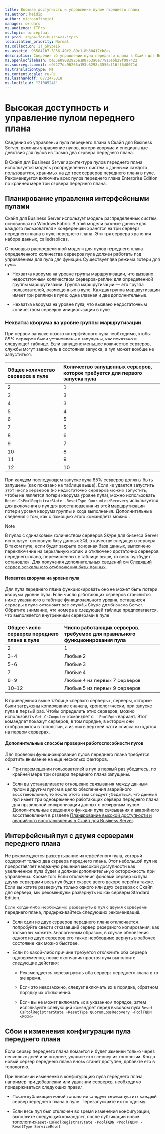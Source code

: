 ```yaml
---
title: Высокая доступность и управление пулом переднего плана
ms.author: heidip
author: microsoftheidi
manager: serdars
ms.audience: ITPro
ms.topic: conceptual
ms.prod: skype-for-business-itpro
localization_priority: Normal
ms.collection: IT_Skype16
ms.assetid: 965041b7-3136-49f2-89c1-8b30417cb8ea
description: Сведения об управлении пула переднего плана в Скайп для Business Server, включая управление пулов, потери кворума и специальные действия для пулов из только два сервера переднего плана.
ms.openlocfilehash: ba15e090829256188763a0e7791cebb29f097422
ms.sourcegitcommit: e9f277dc96265a193c6298c3556ef16ff640071d
ms.translationtype: MT
ms.contentlocale: ru-RU
ms.lasthandoff: 07/24/2018
ms.locfileid: "21005248"
---
```

# <a name="front-end-pool-high-availability-and-management"></a>Высокая доступность и управление пулом переднего плана
 
Сведения об управлении пула переднего плана в Скайп для Business Server, включая управление пулов, потери кворума и специальные действия для пулов из только два сервера переднего плана.
  
В Скайп для Business Server архитектура пулов переднего плана используется модель распределенных систем с данными каждого пользователя, хранимых на до трех серверов переднего плана в пуле. Рекомендуется включить всех пулов переднего плана Enterprise Edition по крайней мере три сервера переднего плана. 
  
## <a name="planning-for-the-management-of-front-end-pools"></a>Планирование управления интерфейсными пулами

 Скайп для Business Server использует модель распределенных систем, основанная на Windows Fabric. В этой модели важные данные для каждого пользователя и конференции хранятся на три сервера переднего плана в пуле переднего плана. Эти три сервера хранения набора данных, calledreplicas.
  
С помощью распределенной модели для пулов переднего плана определенного количества серверов пула должен работать под управлением для пула для функции. Существует два режима потери для пула.
  
- Нехватка кворума на уровне группы маршрутизации, что вызвано недостаточным количеством серверов-реплик для определенной группы маршрутизации. Группа маршрутизации — это группа пользователей, размещенных в пуле. Каждая группа маршрутизации имеет три реплики в пуле: одна главная и две дополнительные.
    
- Нехватка кворума на уровне пула, что вызвано недостаточным количеством серверов инициализации в пуле. 
    
### <a name="routing-group-level-quorum-loss"></a>Нехватка кворума на уровне группы маршрутизации

При первом запуске нового интерфейсного пула необходимо, чтобы 85% серверов были установлены и запущены, как показано в следующей таблице. Если запущено меньшее количество серверов, службы могут зависнуть в состоянии запуска, а пул может вообще не запуститься.
  
|Общее количество серверов в пуле  <br/> |Количество запущенных серверов, которое требуется для первого запуска пула  <br/> |
|:-----|:-----|
|2  <br/> |1  <br/> |
|3  <br/> |3  <br/> |
|4  <br/> |3  <br/> |
|5  <br/> |4  <br/> |
|6  <br/> |5  <br/> |
|7  <br/> |5  <br/> |
|8  <br/> |6  <br/> |
|9  <br/> |7  <br/> |
|10  <br/> |8  <br/> |
|11  <br/> |9  <br/> |
|12  <br/> |10  <br/> |
   
При каждом последующем запуске пула 85% серверов должны быть запущены (как показано на таблице выше). Если не удается запустить этот числа серверов (но недостаточно серверов можно запустить, чтобы не является потери кворума уровне пула), можно использовать `Reset-CsPoolRegistrarState -ResetType QuorumLossRecovery` используется для включения в пул для восстановления из этой маршрутизации потери уровня кворума группы и хода выполнения. Дополнительные сведения о том, как с помощью этого командлета можно <link Reset-CsPoolRegistrarState>.
  
> [!NOTE]
> В пулах с одинаковым количеством серверов Skype для бизнеса Server использует основную базу данных SQL в качестве следящего сервера. В таком пуле, если будет закрыта основная база данных, выполнено переключение на зеркальную копию и отключено достаточно серверов переднего плана, перечисленных в таблице выше, то весь пул будет остановлен. Для получения дополнительных сведений см [Следящий сервер зеркального отображения базы данных](https://go.microsoft.com/fwlink/?LinkId=393672). 
  
#### <a name="pool-level-quorum-loss"></a>Нехватка кворума на уровне пула

Для пула переднего плана функционировать оно не может быть потери кворума уровне пула. Если число работающих серверов становится ниже указанного в таблице функционального уровня, оставшиеся серверы в пуле остановят все службы Skype для бизнеса Server. Обратите внимание, что номера в следующей таблице предполагается, что выполняется внутренними серверами в пуле.
  
|Общее число серверов переднего плана в пуле  <br/> |Число работающих серверов, требуемое для правильного функционирования пула  <br/> |
|:-----|:-----|
|2  <br/> |1  <br/> |
|3-4  <br/> |Любые 2  <br/> |
|5-6  <br/> |Любые 3  <br/> |
|7  <br/> |Любые 4  <br/> |
|8-9  <br/> |Любые 4 из первых 7 серверов  <br/> |
|10–12  <br/> |Любые 5 из первых 9 серверов  <br/> |
   
В приведенной выше таблице «первого серверы», серверы, которые были загружены копирование сначала, хронологически, при запуске пула в первый раз. Чтобы определить этих серверов, можно использовать `Get-CsComputer` командлет с ` -PoolFqdn` вариант. Этот командлет покажут серверов, в том порядке, в котором они отображаются в топологии, а из них в верхней части списка находятся на первом серверах.
  
#### <a name="additional-steps-to-ensure-pools-are-functional"></a>Дополнительные способы проверки работоспособности пулов

Для проверки функционирования пулов переднего плана требуется обратить внимание на еще несколько факторов.
  
- При перемещении пользователей в пул в первый раз убедитесь, по крайней мере три сервера переднего плана запущены.
    
- Если вы устанавливаете отношение связывания между данным пулом и другим пулом в целях обеспечения аварийного восстановления, то после этого вам следует убедиться, что данный пул имеет три одновременно работающих сервера переднего плана для правильной синхронизации данных с резервным пулом. Дополнительные сведения о функции пула связывания и аварийного восстановления в разделе [Планирование высокой доступности и аварийного восстановления в Скайп для Business Server](high-availability-and-disaster-recovery.md). 
    
## <a name="front-end-pool-with-two-front-end-servers"></a>Интерфейсный пул с двумя серверами переднего плана

Не рекомендуется развертывание интерфейсного пула, который содержит только два сервера переднего плана. Этот небольшой пул не предоставляет надежную решения высокой доступности как увеличенное пула будет и должен дополнительную осторожность при управлении. Кроме того Если отключения фоновый сервер из пула двумя серверами весь пул будет скорее всего вскоре перейти также. Если вы хотите развернуть только одного или двух серверах с Скайп для сервера, мы рекомендуем развернуть их как серверы Standard Edition.
  
Если когда-либо необходимо развернуть в пул с двумя серверами переднего плана, придерживайтесь следующих рекомендаций.
  
- Если один из двух серверов переднего плана отключается, попробуйте свести отказавший сервер резервного копирования, как только вы можете. Аналогичным образом, в случае обновления одного из двух серверов его также необходимо вернуть в рабочее состояние как можно быстрее.
    
- Если по какой-либо причине требуется отключить оба сервера одновременно, после окончания простоя пула выполните следующие действия:
    
  - Рекомендуется перезагрузить оба сервера переднего плана в то же время. 
    
  - Если это невозможно, следует включать их в порядке, обратном порядку их отключения.
    
  - Если вы не может включать их в указанном порядке, затем используйте следующий командлет перед вызовом пула:`Reset-CsPoolRegistrarState -ResetType QuorumLossRecovery -PoolFQDN <FQDN>`
    
## <a name="front-end-pool-configuration-failures-and-changes"></a>Сбои и изменения конфигурации пула переднего плана

Если сервер переднего плана ломается и будет заменен только через несколько дней или позднее, удалите этот сервер из топологии. Когда новый сервер переднего плана вновь станет доступен, добавьте его в топологию.
  
При внесении изменений в конфигурацию пула переднего плана, например при добавлении или удалении серверов, необходимо придерживаться следующих правил.
  
- После публикации новой топологии следует перезапустить каждый сервер переднего плана в пуле. Перезапускайте их по одному.
    
- Если весь пул был отключен во время изменения конфигурации, выполните следующий командлет, после публикации новой топологии:`Reset-CsPoolRegistrarState -PoolFQDN <PoolFQDN> -ResetType ServiceReset`
    

